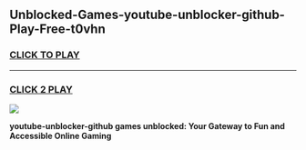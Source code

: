 
## Unblocked-Games-youtube-unblocker-github-Play-Free-t0vhn
<h3>
<a href="https://premium76.site?title=youtube-unblocker-github&ref=23A">CLICK TO PLAY</a></h3>
<hr>

<h3>
<a href="https://premium76.site?title=youtube-unblocker-github&ref=23A">CLICK 2 PLAY</a>
  
</h3>

<a href="https://premium76.site?title=youtube-unblocker-github&ref=23A"><img src="https://clearcache.store/games.png"></a>


**youtube-unblocker-github games unblocked: Your Gateway to Fun and Accessible Online Gaming**
